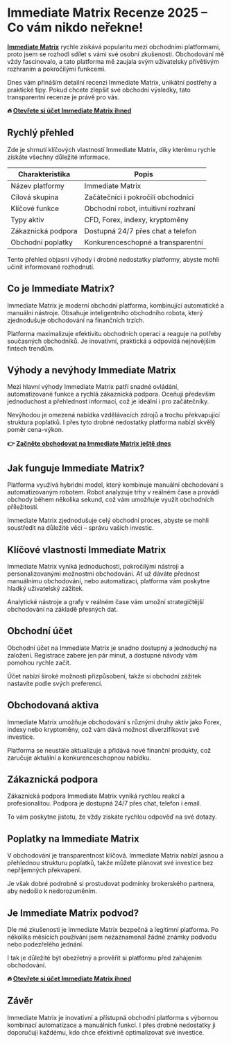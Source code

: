 
# Immediate Matrix Recenze 2025 – Co vám nikdo neřekne!

**[Immediate Matrix](https://traderboltai.com/?language=en&n=immediate&p=Immediate%20Matrix&ref=g.baba)** rychle získává popularitu mezi obchodními platformami, proto jsem se rozhodl sdílet s vámi své osobní zkušenosti. Obchodování mě vždy fascinovalo, a tato platforma mě zaujala svým uživatelsky přívětivým rozhraním a pokročilými funkcemi.

Dnes vám přináším detailní recenzi Immediate Matrix, unikátní postřehy a praktické tipy. Pokud chcete zlepšit své obchodní výsledky, tato transparentní recenze je právě pro vás.

**🔥 [Otevřete si účet Immediate Matrix ihned](https://traderboltai.com/?language=en&n=immediate&p=Immediate%20Matrix&ref=g.baba)**

## Rychlý přehled
Zde je shrnutí klíčových vlastností Immediate Matrix, díky kterému rychle získáte všechny důležité informace.

| Charakteristika       | Popis                                                |
|-----------------------|------------------------------------------------------|
| Název platformy       | Immediate Matrix                                     |
| Cílová skupina        | Začátečníci i pokročilí obchodníci                   |
| Klíčové funkce        | Obchodní robot, intuitivní rozhraní                  |
| Typy aktiv            | CFD, Forex, indexy, kryptoměny                       |
| Zákaznická podpora    | Dostupná 24/7 přes chat a telefon                    |
| Obchodní poplatky     | Konkurenceschopné a transparentní                    |

Tento přehled objasní výhody i drobné nedostatky platformy, abyste mohli učinit informované rozhodnutí.

## Co je Immediate Matrix?
Immediate Matrix je moderní obchodní platforma, kombinující automatické a manuální nástroje. Obsahuje inteligentního obchodního robota, který zjednodušuje obchodování na finančních trzích.

Platforma maximalizuje efektivitu obchodních operací a reaguje na potřeby současných obchodníků. Je inovativní, praktická a odpovídá nejnovějším fintech trendům.

## Výhody a nevýhody Immediate Matrix
Mezi hlavní výhody Immediate Matrix patří snadné ovládání, automatizované funkce a rychlá zákaznická podpora. Oceňuji především jednoduchost a přehlednost informací, což je ideální i pro začátečníky.

Nevýhodou je omezená nabídka vzdělávacích zdrojů a trochu překvapující struktura poplatků. I přes tyto drobné nedostatky platforma nabízí skvělý poměr cena-výkon.

**👉 [Začněte obchodovat na Immediate Matrix ještě dnes](https://traderboltai.com/?language=en&n=immediate&p=Immediate%20Matrix&ref=g.baba)**

## Jak funguje Immediate Matrix?
Platforma využívá hybridní model, který kombinuje manuální obchodování s automatizovaným robotem. Robot analyzuje trhy v reálném čase a provádí obchody během několika sekund, což vám umožňuje využít obchodních příležitostí.

Immediate Matrix zjednodušuje celý obchodní proces, abyste se mohli soustředit na důležité věci – správu vašich investic.

## Klíčové vlastnosti Immediate Matrix
Immediate Matrix vyniká jednoduchostí, pokročilými nástroji a personalizovanými možnostmi obchodování. Ať už dáváte přednost manuálnímu obchodování, nebo automatizaci, platforma vám poskytne hladký uživatelský zážitek.

Analytické nástroje a grafy v reálném čase vám umožní strategičtější obchodování na základě přesných dat.

## Obchodní účet
Obchodní účet na Immediate Matrix je snadno dostupný a jednoduchý na založení. Registrace zabere jen pár minut, a dostupné návody vám pomohou rychle začít.

Účet nabízí široké možnosti přizpůsobení, takže si obchodní zážitek nastavíte podle svých preferencí.

## Obchodovaná aktiva
Immediate Matrix umožňuje obchodování s různými druhy aktiv jako Forex, indexy nebo kryptoměny, což vám dává možnost diverzifikovat své investice.

Platforma se neustále aktualizuje a přidává nové finanční produkty, což zaručuje aktuální a konkurenceschopnou nabídku.

## Zákaznická podpora
Zákaznická podpora Immediate Matrix vyniká rychlou reakcí a profesionalitou. Podpora je dostupná 24/7 přes chat, telefon i email.

To vám poskytne jistotu, že vždy získáte rychlou odpověď na své dotazy.

## Poplatky na Immediate Matrix
V obchodování je transparentnost klíčová. Immediate Matrix nabízí jasnou a přehlednou strukturu poplatků, takže můžete plánovat své investice bez nepříjemných překvapení.

Je však dobré podrobně si prostudovat podmínky brokerského partnera, aby nedošlo k nedorozuměním.

## Je Immediate Matrix podvod?
Dle mé zkušenosti je Immediate Matrix bezpečná a legitimní platforma. Po několika měsících používání jsem nezaznamenal žádné známky podvodu nebo podezřelého jednání.

I tak je důležité být obezřetný a prověřit si platformu před zahájením obchodování.

**🔥 [Otevřete si účet Immediate Matrix ihned](https://traderboltai.com/?language=en&n=immediate&p=Immediate%20Matrix&ref=g.baba)**

## Závěr
Immediate Matrix je inovativní a přístupná obchodní platforma s výbornou kombinací automatizace a manuálních funkcí. I přes drobné nedostatky ji doporučuji každému, kdo chce efektivně optimalizovat své investice.
